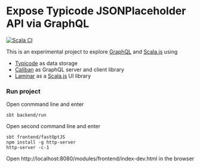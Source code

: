 # Expose Typicode JSONPlaceholder API via GraphQL

[![Scala CI](https://github.com/gerdreiss/typicode-graph/actions/workflows/scala.yml/badge.svg)](https://github.com/gerdreiss/typicode-graph/actions/workflows/scala.yml)

This is an experimental project to explore [GraphQL](https://graphql.org/) and [Scala.js](https://www.scala-js.org/) using

- [Typicode](https://jsonplaceholder.typicode.com/) as data storage
- [Caliban](https://caliban.io/) as GraphQL server and client library
- [Laminar](https://laminar.dev/) as a [Scala.js](https://www.scala-js.org/) UI library

### Run project

Open conmmand line and enter
```console
sbt backend/run
```
Open second command line and enter
```console
sbt frontend/fastOptJS
npm install -g http-server
http-server -c-1
```
Open http://localhost:8080/modules/frontend/index-dev.html in the browser
